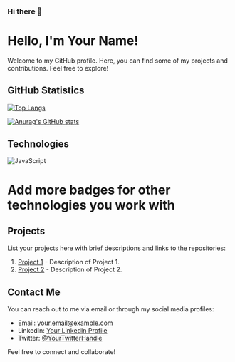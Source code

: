 ### Hi there 👋

<!--
**ujinsimSS/ujinsimSS** is a ✨ _special_ ✨ repository because its `README.md` (this file) appears on your GitHub profile.

Here are some ideas to get you started:

- 🔭 I’m currently working on ...
- 🌱 I’m currently learning ...
- 👯 I’m looking to collaborate on ...
- 🤔 I’m looking for help with ...
- 💬 Ask me about ...
- 📫 How to reach me: ...
- 😄 Pronouns: ...
- ⚡ Fun fact: ...
-->
# Hello, I'm Your Name!

Welcome to my GitHub profile. Here, you can find some of my projects and contributions. Feel free to explore!

## GitHub Statistics

[![Top Langs](https://github-readme-stats.vercel.app/api/top-langs/?username=ujinsimSS)](https://github.com/anuraghazra/github-readme-stats)

[![Anurag's GitHub stats](https://github-readme-stats.vercel.app/api?username=ujinsimSS)](https://github.com/anuraghazra/github-readme-stats)

## Technologies

![JavaScript](https://img.shields.io/badge/JavaScript-F7DF1E?style=for-the-badge&logo=JavaScript&logoColor=white)
# Add more badges for other technologies you work with

## Projects

List your projects here with brief descriptions and links to the repositories:

1. [Project 1](https://github.com/yourusername/project1) - Description of Project 1.
2. [Project 2](https://github.com/yourusername/project2) - Description of Project 2.

## Contact Me

You can reach out to me via email or through my social media profiles:

- Email: your.email@example.com
- LinkedIn: [Your LinkedIn Profile](https://www.linkedin.com/in/yourusername)
- Twitter: [@YourTwitterHandle](https://twitter.com/yourtwitterhandle)

Feel free to connect and collaborate!


